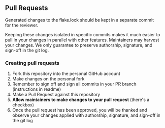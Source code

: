 ## Pull Requests

Generated changes to the flake.lock should be kept in a separate commit for the
reviewer.

Keeping these changes isolated in specific commits makes it much easier to pull
in your changes in parallel with other features.  Maintainers may harvest your
changes.  We only guarantee to preserve authorship, signature, and sign-off in
the git log.

### Creating pull requests

1. Fork this repository into the personal GitHub account
1. Make changes on the personal fork
1. Remember to sign off and sign all commits in your PR branch (instructions in readme)
1. Make a Pull Request against this repository
1. **Allow maintainers to make changes to your pull request** (there's a
   checkbox)
1. Once the pull request has been approved, you will be thanked and observe your
   changes applied with authorship, signature, and sign-off in the git log
